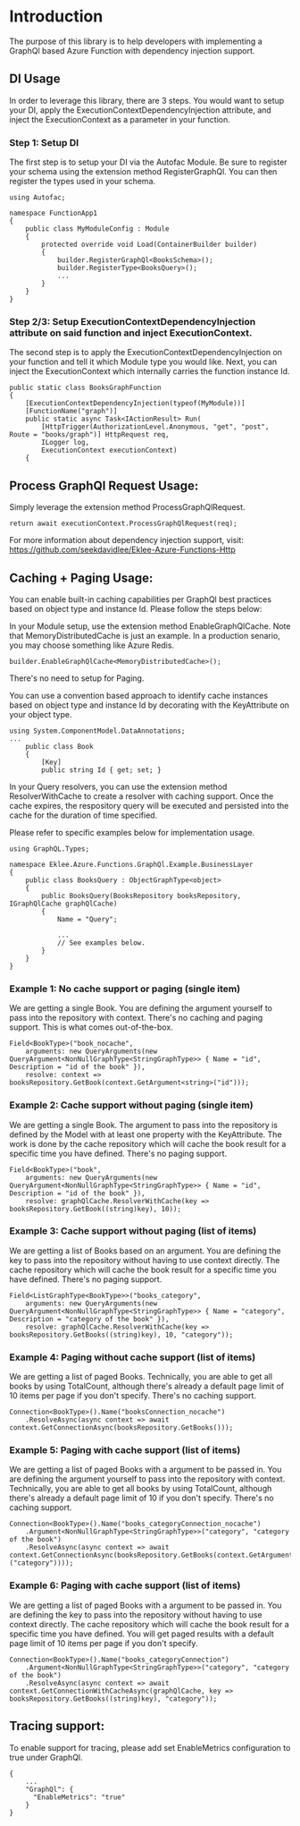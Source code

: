 # Introduction

The purpose of this library is to help developers with implementing a GraphQl based Azure Function with dependency injection support.

## DI Usage

In order to leverage this library, there are 3 steps. You would want to setup your DI, apply the ExecutionContextDependencyInjection attribute, and inject the ExecutionContext as a parameter in your function.

### Step 1: Setup DI

The first step is to setup your DI via the Autofac Module. Be sure to register your schema using the extension method RegisterGraphQl. You can then register the types used in your schema.

```
using Autofac;

namespace FunctionApp1
{
    public class MyModuleConfig : Module
    {
        protected override void Load(ContainerBuilder builder)
        {
            builder.RegisterGraphQl<BooksSchema>();
            builder.RegisterType<BooksQuery>();
            ...
        }
    }
}
```

### Step 2/3: Setup ExecutionContextDependencyInjection attribute on said function and inject ExecutionContext.

The second step is to apply the ExecutionContextDependencyInjection on your function and tell it which Module type you would like. Next, you can inject the ExecutionContext which internally carries the function instance Id.

```
public static class BooksGraphFunction
{
    [ExecutionContextDependencyInjection(typeof(MyModule))]
    [FunctionName("graph")]
    public static async Task<IActionResult> Run(
        [HttpTrigger(AuthorizationLevel.Anonymous, "get", "post", Route = "books/graph")] HttpRequest req,
        ILogger log,
        ExecutionContext executionContext)
    {	
```

## Process GraphQl Request Usage:

Simply leverage the extension method ProcessGraphQlRequest. 

```
return await executionContext.ProcessGraphQlRequest(req);
```

For more information about dependency injection support, visit: https://github.com/seekdavidlee/Eklee-Azure-Functions-Http

## Caching + Paging Usage:

You can enable built-in caching capabilities per GraphQl best practices based on object type and instance Id. Please follow the steps below:

In your Module setup, use the extension method EnableGraphQlCache. Note that MemoryDistributedCache is just an example. In a production senario, you may choose something like Azure Redis.

```
builder.EnableGraphQlCache<MemoryDistributedCache>();
```

There's no need to setup for Paging.

You can use a convention based approach to identify cache instances based on object type and instance Id by decorating with the KeyAttribute on your object type.

```
using System.ComponentModel.DataAnnotations;
...
    public class Book
    {
        [Key]
        public string Id { get; set; }
```

In your Query resolvers, you can use the extension method ResolverWithCache to create a resolver with caching support. Once the cache expires, the respository query will be executed and persisted into the cache for the duration of time specified.

Please refer to specific examples below for implementation usage.

```
using GraphQL.Types;

namespace Eklee.Azure.Functions.GraphQl.Example.BusinessLayer
{
    public class BooksQuery : ObjectGraphType<object>
    {
        public BooksQuery(BooksRepository booksRepository, IGraphQlCache graphQlCache)
        {
            Name = "Query";

			...
			// See examples below.
        }
    }
}
```

### Example 1: No cache support or paging (single item)

We are getting a single Book. You are defining the argument yourself to pass into the repository with context. There's no caching and paging support. This is what comes out-of-the-box.

```
Field<BookType>("book_nocache",
    arguments: new QueryArguments(new QueryArgument<NonNullGraphType<StringGraphType>> { Name = "id", Description = "id of the book" }),
    resolve: context => booksRepository.GetBook(context.GetArgument<string>("id")));
```

### Example 2: Cache support without paging (single item)

We are getting a single Book. The argument to pass into the repository is defined by the Model with at least one property with the KeyAttribute. The work is done by the cache repository which will cache the book result for a specific time you have defined. There's no paging support.

```
Field<BookType>("book",
    arguments: new QueryArguments(new QueryArgument<NonNullGraphType<StringGraphType>> { Name = "id", Description = "id of the book" }),
    resolve: graphQlCache.ResolverWithCache(key => booksRepository.GetBook((string)key), 10));
```

### Example 3: Cache support without paging (list of items)

We are getting a list of Books based on an argument. You are defining the key to pass into the repository without having to use context directly. The cache repository which will cache the book result for a specific time you have defined. There's no paging support.

```
Field<ListGraphType<BookType>>("books_category",
    arguments: new QueryArguments(new QueryArgument<NonNullGraphType<StringGraphType>> { Name = "category", Description = "category of the book" }),
    resolve: graphQlCache.ResolverWithCache(key => booksRepository.GetBooks((string)key), 10, "category"));
```

### Example 4: Paging without cache support (list of items)

We are getting a list of paged Books. Technically, you are able to get all books by using TotalCount, although there's already a default page limit of 10 items per page if you don't specify. There's no caching support.

```
Connection<BookType>().Name("booksConnection_nocache")
    .ResolveAsync(async context => await context.GetConnectionAsync(booksRepository.GetBooks()));
```

### Example 5: Paging with cache support (list of items)

We are getting a list of paged Books with a argument to be passed in. You are defining the argument yourself to pass into the repository with context. Technically, you are able to get all books by using TotalCount, although there's already a default page limit of 10 if you don't specify. There's no caching support.

```
Connection<BookType>().Name("books_categoryConnection_nocache")
    .Argument<NonNullGraphType<StringGraphType>>("category", "category of the book")
    .ResolveAsync(async context => await context.GetConnectionAsync(booksRepository.GetBooks(context.GetArgument<string>("category"))));
```
### Example 6: Paging with cache support (list of items)

We are getting a list of paged Books with a argument to be passed in. You are defining the key to pass into the repository without having to use context directly. The cache repository which will cache the book result for a specific time you have defined. You will get paged results with a default page limit of 10 items per page if you don't specify.

```
Connection<BookType>().Name("books_categoryConnection")
    .Argument<NonNullGraphType<StringGraphType>>("category", "category of the book")
    .ResolveAsync(async context => await context.GetConnectionWithCacheAsync(graphQlCache, key => booksRepository.GetBooks((string)key), "category"));
```

## Tracing support:

To enable support for tracing, please add set EnableMetrics configuration to true under GraphQl.

```
{
    ...
    "GraphQl": {
      "EnableMetrics": "true" 
    } 
}
```